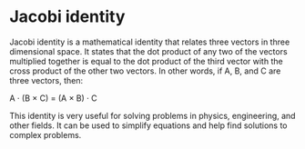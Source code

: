 # Jacobi identity

Jacobi identity is a mathematical identity that relates three vectors in three dimensional space. It states that the dot product of any two of the vectors multiplied together is equal to the dot product of the third vector with the cross product of the other two vectors. In other words, if A, B, and C are three vectors, then: 

A · (B × C) = (A × B) · C

This identity is very useful for solving problems in physics, engineering, and other fields. It can be used to simplify equations and help find solutions to complex problems.
